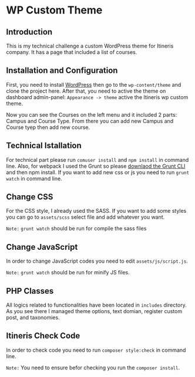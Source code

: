# WP Custom Theme

## Introduction

This is my technical challenge a custom WordPress theme for Itineris company. It has a page that included a list of courses.

## Installation and Configuration

First, you need to install [WordPress](https://wordpress.org/download/) then go to the `wp-content/theme` and clone the project here. After that, you need to active the theme on dashboard admin-panel: `Appearance -> theme` active the Itineris wp custom theme.

Now you can see the Courses on the left menu and it included 2 parts: Campus and Course Type. From there you can add new Campus and Course tyep then add new course.

## Technical Istallation

For technical part please run `comuser install` and `npm install` in command line.
Also, for webpack I used the Grunt so please [downlaod the Grunt CLI](https://gruntjs.com/getting-started) and then npm install. If you want to add new css or js you need to run `grunt watch` in command line.

## Change CSS

For the CSS style, I already used the SASS. If you want to add some styles you can go to `assets/scss` select file and add whatever you want.

`Note:` `grunt watch` should be run for compile the sass files

## Change JavaScript

In order to change JavaScript codes you need to edit `assets/js/script.js`.

`Note:` `grunt watch` should be run for minify JS files.

## PHP Classes

All logics related to functionalities have been located in `includes` directory. As you see there I managed theme options, text domian, register custom post, and taxonomies.

## Itineris Check Code

In order to check code you need to run `composer style:check` in command line.

`Note:` You need to ensure befor checking you run the `composer install`.
